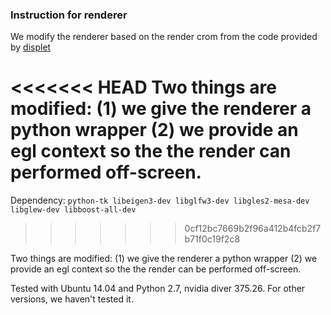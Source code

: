 ### Instruction for renderer
We modify the renderer based on the render crom from the code provided by [displet](http://www.cvlibs.net/projects/displets/)

<<<<<<< HEAD
Two things are modified: (1) we give the renderer a python wrapper
 (2) we provide an egl context so the the render can performed off-screen.
=======
Dependency: `python-tk libeigen3-dev libglfw3-dev libgles2-mesa-dev libglew-dev libboost-all-dev`
>>>>>>> 0cf12bc7669b2f96a412b4fcb2f7b71f0c19f2c8

Two things are modified: (1) we give the renderer a python wrapper (2) we provide an egl context so the the render can be performed off-screen.

Tested with Ubuntu 14.04 and Python 2.7, nvidia diver 375.26. For other versions, we haven't tested it. 

